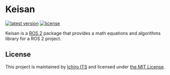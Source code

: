 # Keisan

[![latest version](https://img.shields.io/github/v/release/ichiro-its/keisan.svg)](https://github.com/ichiro-its/keisan/releases/)
[![license](https://img.shields.io/github/license/ichiro-its/keisan.svg)](./LICENSE)

Keisan is a [ROS 2](https://docs.ros.org/en/foxy/index.html) package that provides a math equations and algorithms library for a ROS 2 project.

## License

This project is maintained by [Ichiro ITS](https://github.com/ichiro-its) and licensed under [the MIT License](./LICENSE).
